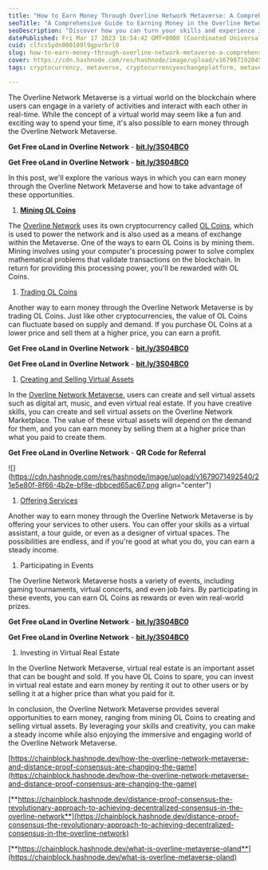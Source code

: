 ```yaml
---
title: "How to Earn Money Through Overline Network Metaverse: A Comprehensive Guide"
seoTitle: "A Comprehensive Guide to Earning Money in the Overline Network Metaver"
seoDescription: "Discover how you can turn your skills and experience in the Overline Metaverse into real income. Learn about different opportunities and strategies"
datePublished: Fri Mar 17 2023 16:54:42 GMT+0000 (Coordinated Universal Time)
cuid: clfcs5ydn000109l9gpvrbrl0
slug: how-to-earn-money-through-overline-network-metaverse-a-comprehensive-guide
cover: https://cdn.hashnode.com/res/hashnode/image/upload/v1679071920458/4cacc880-180c-44c0-af98-0772e2dca0a5.jpeg
tags: cryptocurrency, metaverse, cryptocurrencyexchangeplatform, metaverse-nft-virtual-land, metaverse-development

---
```


The Overline Network Metaverse is a virtual world on the blockchain where users can engage in a variety of activities and interact with each other in real-time. While the concept of a virtual world may seem like a fun and exciting way to spend your time, it's also possible to earn money through the Overline Network Metaverse.

**Get Free oLand in Overline Network** - [**bit.ly/3S04BC0**](http://bit.ly/3S04BC0)

**Get Free oLand in Overline Network** - [**bit.ly/3S04BC0**](http://bit.ly/3S04BC0)

In this post, we'll explore the various ways in which you can earn money through the Overline Network Metaverse and how to take advantage of these opportunities.

1. [**Mining OL Coins**](http://bit.ly/3S04BC0)
    

The [Overline Network](http://bit.ly/3S04BC0) uses its own cryptocurrency called [OL Coins](http://bit.ly/3S04BC0), which is used to power the network and is also used as a means of exchange within the Metaverse. One of the ways to earn OL Coins is by mining them. Mining involves using your computer's processing power to solve complex mathematical problems that validate transactions on the blockchain. In return for providing this processing power, you'll be rewarded with OL Coins.

1. [Trading OL Coins](http://bit.ly/3S04BC0)
    

Another way to earn money through the Overline Network Metaverse is by trading OL Coins. Just like other cryptocurrencies, the value of OL Coins can fluctuate based on supply and demand. If you purchase OL Coins at a lower price and sell them at a higher price, you can earn a profit.

**Get Free oLand in Overline Network** - [**bit.ly/3S04BC0**](http://bit.ly/3S04BC0)

**Get Free oLand in Overline Network** - [**bit.ly/3S04BC0**](http://bit.ly/3S04BC0)

1. [Creating and Selling Virtual Assets](http://bit.ly/3S04BC0)
    

In the [Overline Network Metaverse](http://bit.ly/3S04BC0), users can create and sell virtual assets such as digital art, music, and even virtual real estate. If you have creative skills, you can create and sell virtual assets on the Overline Network Marketplace. The value of these virtual assets will depend on the demand for them, and you can earn money by selling them at a higher price than what you paid to create them.

**Get Free oLand in Overline Network** - **QR Code for Referral**

![](https://cdn.hashnode.com/res/hashnode/image/upload/v1679071492540/21e5e80f-8f66-4b2e-bf8e-dbbced65ac67.png align="center")

1. [Offering Services](http://bit.ly/3S04BC0)
    

Another way to earn money through the Overline Network Metaverse is by offering your services to other users. You can offer your skills as a virtual assistant, a tour guide, or even as a designer of virtual spaces. The possibilities are endless, and if you're good at what you do, you can earn a steady income.

1. Participating in Events
    

The Overline Network Metaverse hosts a variety of events, including gaming tournaments, virtual concerts, and even job fairs. By participating in these events, you can earn OL Coins as rewards or even win real-world prizes.

**Get Free oLand in Overline Network** - [**bit.ly/3S04BC0**](http://bit.ly/3S04BC0)

**Get Free oLand in Overline Network** - [**bit.ly/3S04BC0**](http://bit.ly/3S04BC0)

1. Investing in Virtual Real Estate
    

In the Overline Network Metaverse, virtual real estate is an important asset that can be bought and sold. If you have OL Coins to spare, you can invest in virtual real estate and earn money by renting it out to other users or by selling it at a higher price than what you paid for it.

In conclusion, the Overline Network Metaverse provides several opportunities to earn money, ranging from mining OL Coins to creating and selling virtual assets. By leveraging your skills and creativity, you can make a steady income while also enjoying the immersive and engaging world of the Overline Network Metaverse.

[https://chainblock.hashnode.dev/how-the-overline-network-metaverse-and-distance-proof-consensus-are-changing-the-game](https://chainblock.hashnode.dev/how-the-overline-network-metaverse-and-distance-proof-consensus-are-changing-the-game)

[**https://chainblock.hashnode.dev/distance-proof-consensus-the-revolutionary-approach-to-achieving-decentralized-consensus-in-the-overline-network**](https://chainblock.hashnode.dev/distance-proof-consensus-the-revolutionary-approach-to-achieving-decentralized-consensus-in-the-overline-network)

[**https://chainblock.hashnode.dev/what-is-overline-metaverse-oland**](https://chainblock.hashnode.dev/what-is-overline-metaverse-oland)